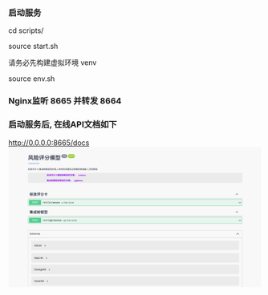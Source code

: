 ### 启动服务
cd scripts/ </n>

source start.sh </n>

请务必先构建虚拟环境 venv

source env.sh </n>

### Nginx监听 8665 并转发 8664

### 启动服务后, 在线API文档如下<br>
http://0.0.0.0:8665/docs <br>
![img.png](test/ui.png)